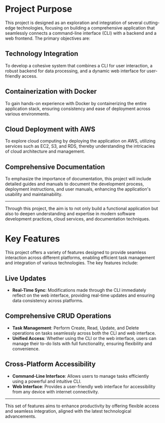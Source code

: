 # Project Purpose

This project is designed as an exploration and integration of several cutting-edge technologies, focusing on building a comprehensive application that seamlessly connects a command-line interface (CLI) with a backend and a web frontend. The primary objectives are:

## Technology Integration
To develop a cohesive system that combines a CLI for user interaction, a robust backend for data processing, and a dynamic web interface for user-friendly access.

## Containerization with Docker
To gain hands-on experience with Docker by containerizing the entire application stack, ensuring consistency and ease of deployment across various environments.

## Cloud Deployment with AWS
To explore cloud computing by deploying the application on AWS, utilizing services such as EC2, S3, and RDS, thereby understanding the intricacies of cloud architecture and management.

## Comprehensive Documentation
To emphasize the importance of documentation, this project will include detailed guides and manuals to document the development process, deployment instructions, and user manuals, enhancing the application's usability and maintainability.

---

Through this project, the aim is to not only build a functional application but also to deepen understanding and expertise in modern software development practices, cloud services, and documentation techniques.

# Key Features

This project offers a variety of features designed to provide seamless interaction across different platforms, enabling efficient task management and integration of various technologies. The key features include:

## Live Updates
- **Real-Time Sync**: Modifications made through the CLI immediately reflect on the web interface, providing real-time updates and ensuring data consistency across platforms.

## Comprehensive CRUD Operations
- **Task Management**: Perform Create, Read, Update, and Delete operations on tasks seamlessly across both the CLI and web interface.
- **Unified Access**: Whether using the CLI or the web interface, users can manage their to-do lists with full functionality, ensuring flexibility and convenience.

## Cross-Platform Accessibility
- **Command-Line Interface**: Allows users to manage tasks efficiently using a powerful and intuitive CLI.
- **Web Interface**: Provides a user-friendly web interface for accessibility from any device with internet connectivity.

---

This set of features aims to enhance productivity by offering flexible access and seamless integration, aligned with the latest technological advancements.
